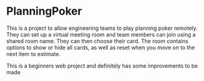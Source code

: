 # PlanningPoker

This is a project to allow engineering teams to play planning poker remotely. They can set up a virtual meeting room and team members can join using a shared room name. They can then choose their card. The room contains options to show or hide all cards, as well as reset when you move on to the next item to estimate.

This is a beginners web project and definitely has some improvements to be made